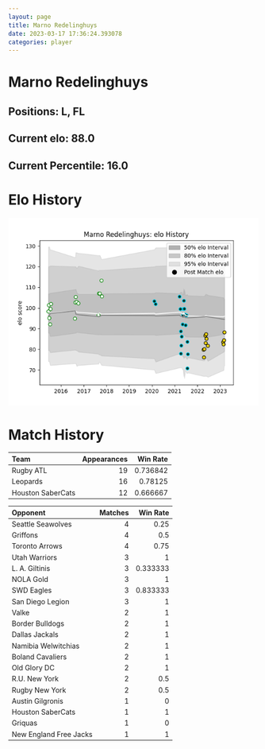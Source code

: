 ```yaml
---  
layout: page  
title: Marno Redelinghuys  
date: 2023-03-17 17:36:24.393078  
categories: player  
---
```

# Marno Redelinghuys

## Positions: L, FL

## Current elo: 88.0

## Current Percentile: 16.0

# Elo History


![elo history](history_MarnoRedelinghuys.png)
# Match History


| Team              |   Appearances |   Win Rate |
|:------------------|--------------:|-----------:|
| Rugby ATL         |            19 |   0.736842 |
| Leopards          |            16 |   0.78125  |
| Houston SaberCats |            12 |   0.666667 |

| Opponent               |   Matches |   Win Rate |
|:-----------------------|----------:|-----------:|
| Seattle Seawolves      |         4 |   0.25     |
| Griffons               |         4 |   0.5      |
| Toronto Arrows         |         4 |   0.75     |
| Utah Warriors          |         3 |   1        |
| L. A. Giltinis         |         3 |   0.333333 |
| NOLA Gold              |         3 |   1        |
| SWD Eagles             |         3 |   0.833333 |
| San Diego Legion       |         3 |   1        |
| Valke                  |         2 |   1        |
| Border Bulldogs        |         2 |   1        |
| Dallas Jackals         |         2 |   1        |
| Namibia Welwitchias    |         2 |   1        |
| Boland Cavaliers       |         2 |   1        |
| Old Glory DC           |         2 |   1        |
| R.U. New York          |         2 |   0.5      |
| Rugby New York         |         2 |   0.5      |
| Austin Gilgronis       |         1 |   0        |
| Houston SaberCats      |         1 |   1        |
| Griquas                |         1 |   0        |
| New England Free Jacks |         1 |   1        |
